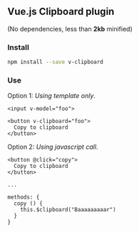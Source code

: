 ## Vue.js Clipboard plugin

(No dependencies, less than **2kb** minified)

### Install

```bash
npm install --save v-clipboard
```

### Use

Option 1: *Using template only*.

```vue
<input v-model="foo">

<button v-clipboard="foo">
  Copy to clipboard
</button> 
```

Option 2: *Using javascript call*.

```vue
<button @click="copy">
  Copy to clipboard
</button> 

...

methods: {
  copy () {
    this.$clipboard("Baaaaaaaaar")
  }
}
```
